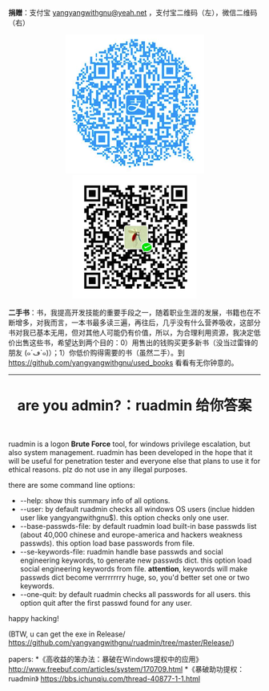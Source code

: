 **捐赠**：支付宝 yangyangwithgnu@yeah.net ，支付宝二维码（左），微信二维码（右）
<div align="center">
<img src="https://raw.githubusercontent.com/yangyangwithgnu/yangyangwithgnu.github.io/master/pics/alipay_donate_qr.png" alt=""/>
<img src="https://raw.githubusercontent.com/yangyangwithgnu/yangyangwithgnu.github.io/master/pics/wechat_donate_qr.png" alt=""/><br>
</div>

**二手书**：书，我提高开发技能的重要手段之一，随着职业生涯的发展，书籍也在不断增多，对我而言，一本书最多读三遍，再往后，几乎没有什么营养吸收，这部分书对我已基本无用，但对其他人可能仍有价值，所以，为合理利用资源，我决定低价出售这些书，希望达到两个目的：0）用售出的钱购买更多新书（没当过雷锋的朋友 (๑´ڡ`๑)）；1）你低价购得需要的书（虽然二手）。到 https://github.com/yangyangwithgnu/used_books 看看有无你钟意的。

<hr />

<h1 align="center">are you admin?：ruadmin 给你答案</h1>
<div align="center">
<img src="https://github.com/yangyangwithgnu/ruadmin/blob/master/pic/ascii-art%20logo.png" alt=""/><br>
</div>

ruadmin is a logon **Brute Force** tool, for windows privilege escalation, but also system management. ruadmin has been developed in the hope that it will be useful for penetration tester and everyone else that plans to use it for ethical reasons. plz do not use in any illegal purposes. 

there are some command line options: 
  * --help: show this summary info of all options. 
  * --user: by default ruadmin checks all windows OS users (inclue hidden user like yangyangwithgnu$). this option checks only one user. 
  * --base-passwds-file: by default ruadmin load built-in base passwds list (about 40,000 chinese and europe-america and hackers weakness passwds). this option load base passwords from file. 
  * --se-keywords-file: ruadmin handle base passwds and social engineering keywords, to generate new passwds dict. this option load social engineering keywords from file. **attention**, keywords will make passwds dict become verrrrrrry huge, so, you'd better set one or two keywords. 
  * --one-quit: by default ruadmin checks all passwords for all users. this option quit after the first passwd found for any user. 

happy hacking! 

(BTW, u can get the exe in Release/ https://github.com/yangyangwithgnu/ruadmin/tree/master/Release/)

papers: 
  *《高收益的笨办法：暴破在Windows提权中的应用》 http://www.freebuf.com/articles/system/170709.html 
  *《暴破助功提权：ruadmin》 https://bbs.ichunqiu.com/thread-40877-1-1.html
